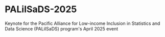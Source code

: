 # PALiISaDS-2025
Keynote for the Pacific Alliance for Low-income Inclusion in Statistics and Data Science (PALiISaDS) program's April 2025 event
